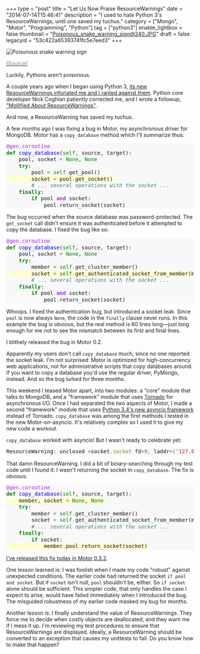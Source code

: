 +++
type = "post"
title = "Let Us Now Praise ResourceWarnings"
date = "2014-07-14T15:46:41"
description = "I used to hate Python 3's ResourceWarnings, until one saved my tuchus."
category = ["Mongo", "Motor", "Programming", "Python"]
tag = ["python3"]
enable_lightbox = false
thumbnail = "Poisonous_snake_warning_sign@240.JPG"
draft = false
legacyid = "53c422a65393741fc5e7eed3"
+++

<p><img style="display:block; margin-left:auto; margin-right:auto;" src="Poisonous_snake_warning_sign.JPG" alt="Poisonous snake warning sign" title="Poisonous snake warning sign" /></p>
<p><a href="http://commons.wikimedia.org/wiki/File:Poisonous_snake_warning_sign.JPG"><span style="color:gray">[Source]</span></a></p>
<p>Luckily, Pythons aren't poisonous.</p>
<p>A couple years ago when I began using Python 3, <a href="/blog/against-resourcewarnings-in-python-3/">its new ResourceWarnings infuriated me and I ranted against them</a>. Python core developer Nick Coghlan patiently corrected me, and I wrote a followup, <a href="/blog/mollified-about-resourcewarnings/">"Mollified About ResourceWarnings"</a>.</p>
<p>And now, a ResourceWarning has saved my tuchus.</p>
<p>A few months ago I was fixing a bug in Motor, my asynchronous driver for MongoDB. Motor has a <code>copy_database</code> method which I'll summarize thus:</p>
<div class="codehilite" style="background: #f8f8f8"><pre style="line-height: 125%"><span style="color: #AA22FF">@gen.coroutine</span>
<span style="color: #008000; font-weight: bold">def</span> <span style="color: #0000FF">copy_database</span>(<span style="color: #008000">self</span>, source, target):
    pool, socket <span style="color: #666666">=</span> <span style="color: #008000">None</span>, <span style="color: #008000">None</span>
    <span style="color: #008000; font-weight: bold">try</span>:
        pool <span style="color: #666666">=</span> <span style="color: #008000">self</span><span style="color: #666666">.</span>get_pool()
<span style="background-color: #ffffcc">        socket <span style="color: #666666">=</span> pool<span style="color: #666666">.</span>get_socket()
</span>        <span style="color: #408080; font-style: italic"># ... several operations with the socket ...</span>
    <span style="color: #008000; font-weight: bold">finally</span>:
        <span style="color: #008000; font-weight: bold">if</span> pool <span style="color: #AA22FF; font-weight: bold">and</span> socket:
            pool<span style="color: #666666">.</span>return_socket(socket)
</pre></div>


<p>The bug occurred when the source database was password-protected. The <code>get_socket</code> call didn't ensure it was authenticated before it attempted to copy the database. I fixed the bug like so:</p>
<div class="codehilite" style="background: #f8f8f8"><pre style="line-height: 125%"><span style="color: #AA22FF">@gen.coroutine</span>
<span style="color: #008000; font-weight: bold">def</span> <span style="color: #0000FF">copy_database</span>(<span style="color: #008000">self</span>, source, target):
    pool, socket <span style="color: #666666">=</span> <span style="color: #008000">None</span>, <span style="color: #008000">None</span>
    <span style="color: #008000; font-weight: bold">try</span>:
        member <span style="color: #666666">=</span> <span style="color: #008000">self</span><span style="color: #666666">.</span>get_cluster_member()
<span style="background-color: #ffffcc">        socket <span style="color: #666666">=</span> <span style="color: #008000">self</span><span style="color: #666666">.</span>get_authenticated_socket_from_member(member)
</span>        <span style="color: #408080; font-style: italic"># ... several operations with the socket ...</span>
    <span style="color: #008000; font-weight: bold">finally</span>:
        <span style="color: #008000; font-weight: bold">if</span> pool <span style="color: #AA22FF; font-weight: bold">and</span> socket:
            pool<span style="color: #666666">.</span>return_socket(socket)
</pre></div>


<p>Whoops. I fixed the authentication bug, but introduced a socket leak. Since <code>pool</code> is now always <code>None</code>, the code in the <code>finally</code> clause never runs. In this example the bug is obvious, but the real method is 60 lines long&mdash;just long enough for me not to see the mismatch between its first and final lines.</p>
<p>I blithely released the bug in Motor 0.2.</p>
<p>Apparently my users don't call <code>copy_database</code> much, since no one reported the socket leak. I'm not surprised: Motor is optimized for high-concurrency web applications, not for administrative scripts that copy databases around. If you want to copy a database you'd use the regular driver, PyMongo, instead. And so the bug lurked for three months.</p>
<p>This weekend I teased Motor apart, into two modules: a "core" module that talks to MongoDB, and a "framework" module that uses <a href="http://www.tornadoweb.org/">Tornado</a> for asynchronous I/O. Once I had separated the two aspects of Motor, I made a second "framework" module that uses <a href="https://docs.python.org/3/library/asyncio.html">Python 3.4's new asyncio framework</a> instead of Tornado. <code>copy_database</code> was among the first methods I tested in the new Motor-on-asyncio. It's relatively complex so I used it to give my new code a workout.</p>
<p><code>copy_database</code> worked with asyncio! But I wasn't ready to celebrate yet:</p>
<div class="codehilite" style="background: #f8f8f8"><pre style="line-height: 125%">ResourceWarning<span style="color: #666666">:</span> unclosed <span style="color: #666666">&lt;</span>socket<span style="color: #666666">.</span><span style="color: #7D9029">socket</span> fd<span style="color: #666666">=9,</span> laddr<span style="color: #666666">=(</span><span style="color: #BA2121">&#39;127.0.0.1&#39;</span><span style="color: #666666">,</span> <span style="color: #666666">54065),</span> raddr<span style="color: #666666">=(</span><span style="color: #BA2121">&#39;127.0.0.1&#39;</span><span style="color: #666666">,</span> <span style="color: #666666">27017)&gt;</span>
</pre></div>


<p>That damn ResourceWarning. I did a bit of binary-searching through my test code until I found it: I wasn't returning the socket in <code>copy_database</code>. The fix is obvious:</p>
<div class="codehilite" style="background: #f8f8f8"><pre style="line-height: 125%"><span style="color: #AA22FF">@gen.coroutine</span>
<span style="color: #008000; font-weight: bold">def</span> <span style="color: #0000FF">copy_database</span>(<span style="color: #008000">self</span>, source, target):
<span style="background-color: #ffffcc">    member, socket <span style="color: #666666">=</span> <span style="color: #008000">None</span>, <span style="color: #008000">None</span>
</span>    <span style="color: #008000; font-weight: bold">try</span>:
        member <span style="color: #666666">=</span> <span style="color: #008000">self</span><span style="color: #666666">.</span>get_cluster_member()
        socket <span style="color: #666666">=</span> <span style="color: #008000">self</span><span style="color: #666666">.</span>get_authenticated_socket_from_member(member)
        <span style="color: #408080; font-style: italic"># ... several operations with the socket ...</span>
    <span style="color: #008000; font-weight: bold">finally</span>:
        <span style="color: #008000; font-weight: bold">if</span> socket:
<span style="background-color: #ffffcc">            member<span style="color: #666666">.</span>pool<span style="color: #666666">.</span>return_socket(socket)
</span></pre></div>


<p><a href="/blog/motor-0-3-2-released/">I've released this fix today in Motor 0.3.2</a>.</p>
<p>One lesson learned is: I was foolish when I made my code "robust" against unexpected conditions. The earlier code had returned the socket <code>if pool and socket</code>. But if <code>socket</code> isn't null, <code>pool</code> shouldn't be, either. So <code>if socket</code> alone should be sufficient. This simpler code, that only handles the case I expect to arise, would have failed immediately when I introduced the bug. The misguided robustness of my earlier code masked my bug for months.</p>
<p>Another lesson is: I finally understand the value of ResourceWarnings. They force me to decide when costly objects are deallocated, and they warn me if I mess it up. I'm reviewing my test procedures to ensure that ResourceWarnings are displayed. Ideally, a ResourceWarning should be converted to an exception that causes my unittests to fail. Do you know how to make that happen?</p>
